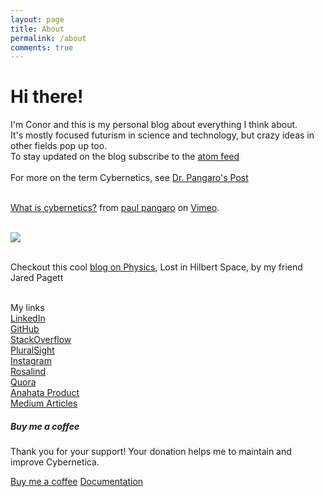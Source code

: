 ```yaml
---
layout: page
title: About
permalink: /about
comments: true
---
```


<div class="row justify-content-between">
<div class="col-md-8 pr-5">

<h1>Hi there!</h1>
<p>I'm Conor and this is my personal blog about everything I think about. <br>
It's mostly focused futurism in science and technology, but crazy ideas in other fields pop up too.
<br>
To stay updated on the blog subscribe to the <a href = "https://gilgahex.com/feed">atom feed</a>
<br><br>
For more on the term Cybernetics, see <a href = "https://www.pangaro.com/definition-cybernetics.html">Dr. Pangaro's Post</a>
<br><br>

<p><a href="https://vimeo.com/41776276">What is cybernetics?</a> from <a href="https://vimeo.com/pangaro">paul pangaro</a> on <a href="https://vimeo.com">Vimeo</a>.</p>
<br>
<img src="https://gilgahex.com/assets/images/Cybernetics.png">
<br>
</p>

<br>
Checkout this cool <a href = "https://lih.space"> blog on Physics</a>, Lost in Hilbert Space, by my friend Jared Pagett
<br>
<br>

My links
<br>
<a href = "https://www.linkedin.com/in/cmob/">LinkedIn</a>
<br>
<a href = "https://github.com/Gilgahex">GitHub</a>
<br>
<a href = "https://stackoverflow.com/story/gilgahex">StackOverflow</a>
<br>
<a href = "https://app.pluralsight.com/profile/gilgahex">PluralSight</a>
<br>
<a href = "https://www.instagram.com/twiximus/">Instagram</a>
<br>
<a href = "http://rosalind.info/users/gilgahex/">Rosalind</a>
<br>
<a href = "https://www.quora.com/profile/Conor-OBrien-2">Quora</a>
<br>
<a href = "https://myanahata.com">Anahata Product</a>
<br>
<a href = "https://medium.com/@gilgahex">Medium Articles</a>


</div>

<div class="col-md-4">

<div class="sticky-top sticky-top-80">
<h5>Buy me a coffee</h5>

<p>Thank you for your support! Your donation helps me to maintain and improve Cybernetica.</p>

<a target="_blank" href="https://www.patreon.com/gilgahex" class="btn btn-danger">Buy me a coffee</a> <a target="_blank" href="https://bootstrapstarter.com/bootstrap-templates/template-mediumish-bootstrap-jekyll/" class="btn btn-warning">Documentation</a>

</div>
</div>
</div>
